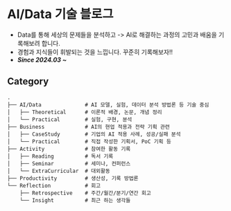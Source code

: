 # AI/Data 기술 블로그

- Data를 통해 세상의 문제들을 분석하고 -> AI로 해결하는 과정의 고민과 배움을 기록해보려 합니다.
- 경험과 지식들이 휘발되는 것을 느낍니다. 꾸준히 기록해보자!!
- ***Since 2024.03 ~***

## Category
```
.
├── AI/Data              # AI 모델, 실험, 데이터 분석 방법론 등 기술 중심
│   ├── Theoretical      # 이론적 배경, 논문, 개념 정리
│   └── Practical        # 실험, 구현, 분석
├── Business             # AI의 현업 적용과 전략 기획 관련
│   ├── CaseStudy        # 기업의 AI 적용 사례, 성공/실패 분석
│   └── Practical        # 직접 작성한 기획서, PoC 기획 등
├── Activity             # 참여한 활동 기록
│   ├── Reading          # 독서 기록
│   ├── Seminar          # 세미나, 컨퍼런스
│   └── ExtraCurricular  # 대외활동
├── Productivity         # 생산성, 기록 방법론
└── Reflection           # 회고
    ├── Retrospective    # 주간/월간/분기/연간 회고
    └── Insight          # 최근 하는 생각들
```